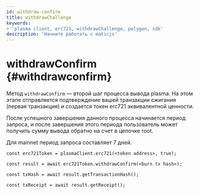 ```yaml
---
id: withdraw-confirm
title: withdrawChallenge
keywords:
- 'plasma client, erc721, withdrawChallenge, polygon, sdk'
description: 'Начните работать с maticjs'
---
```


# withdrawConfirm {#withdrawconfirm}

Метод `withdrawConfirm` — второй шаг процесса вывода plasma. На этом этапе отправляется подтверждение вашей транзакции сжигания (первая транзакция) и создается токен erc721 эквивалентной ценности.

После успешного завершения данного процесса начинается период запроса, и после завершения этого периода пользователь может получить сумму вывода обратно на счет в цепочке root.

Для mainnet период запроса составляет 7 дней.

```
const erc721Token = plasmaClient.erc721(<token address>, true);

const result = await erc721Token.withdrawConfirm(<burn tx hash>);

const txHash = await result.getTransactionHash();

const txReceipt = await result.getReceipt();

```
